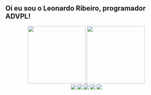 ## Oi eu sou o Leonardo Ribeiro, programador ADVPL!
<div align="center">
  <a href="https://github.com/leoleiitee">
  <img height="180em" src="https://github-readme-stats.vercel.app/api?username=leoleiitee&show_icons=true&theme=dracula&include_all_commits=true&count_private=true"/>
  <img height="180em" src="https://github-readme-stats.vercel.app/api/top-langs/?username=leoleiitee&layout=compact&langs_count=7&theme=dracula"/>
</div>
   
<div align="center"> 
  <a href="https://www.instagram.com/leoleiitee/" target="_blank"><img src="https://img.shields.io/badge/-Instagram-%230077B5?style=for-the-badge&logo=instagram&logoColor=white" target="_blank"></a>
  <a href = "mailto:leo.rleite@outlook.com"><img src="https://img.shields.io/badge/-Outlook-%230077B5?style=for-the-badge&logo=Microsoft%20Outlook&logoColor=white" target="_blank"></a>
  <a href="https://www.linkedin.com/in/leonardo-barboza-ribeiro-leite-b9bab120a/" target="_blank"><img src="https://img.shields.io/badge/-LinkedIn-%230077B5?style=for-the-badge&logo=linkedin&logoColor=white" target="_blank"></a> 
  <a href="https://www.facebook.com/LeonardoRibeiiroo/" target="_blank"><img src="https://img.shields.io/badge/-FAcebook-%230077B5?style=for-the-badge&logo=facebook&logoColor=white" target="_blank"></a> 
  <a href="https://gitlab.com/leoleiitee" target="_blank"><img src="https://img.shields.io/badge/-GITLAB-%230077B5?style=for-the-badge&logo=GITLAB&logoColor=white" target="_blank"></a> 
</div>
